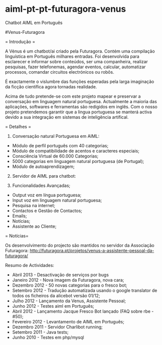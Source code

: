 # aiml-pt-pt-futuragora-venus
Chatbot AIML em Português

#Venus-Futuragora

= Introdução =

A Vénus é um chatbot/ai criado pela Futuragora. Contém uma compilação linguística em Português milhares entradas. Foi desenvolvida para esclarecer e informar sobre conteúdos, ser uma companheira, realizar pesquisas, fazer telefonemas, agendar eventos, calcular, automatizar processos, comandar circuitos electrónicos ou robôs.

É exactamente o vislumbre das funções esperadas pela larga imaginação da ficção científica agora tornadas realidade.

Acima de tudo pretende-se com este projeto mapear e preservar a conversação em linguagem natural portuguesa. Actualmente a maioria das aplicações, softwares e ferramentas são redigidos em inglês. Com o nosso projeto pretendemos garantir que a lingua portuguesa se manterá activa devido a sua integração em sistemas de inteligência artifical.


= Detalhes =

1. Conversação natural Portuguesa em AIML:

  * Módulo de perfil português com 40 categorias;
  * Módulo de compatibilidade de acentos e caracteres especiais;
  * Consciência Virtual de 60.000 Categorias; 
  * 5000 categorias em linguagem natural portuguesa (de Portugal);
  * Módulo de autoaprendizagem;


2. Servidor de AIML para chatbot:

3. Funcionalidades Avançadas;

  * Output voz em língua portuguesa;
  * Input voz em linguagem natural portuguesa;
  * Pesquisa na internet;
  * Contactos e Gestão de Contactos;
  * Emails;
  * Notícias;
  * Assistente ao Cliente;



= Notícias=

Os desenvolvimento do projecto são mantidos no servidor da Associação Futuragora: http://futuragora.pt/projetos/venus-a-assistente-pessoal-da-futuragora/

Resumo de Actividades:

  * Abril 2013 - Desactivação de serviços por bugs
  * Janeiro 2012 - Nova imagem da Futuragora, nova cara;
  * Dezembro 2012 - 50 novas categorias para o fresco bot;
  * Setembro 2012 - Tradução automatizada usando o google translator de todos os ficheiros da alicebot versão 01/12;
  * Julho 2012 - Lançamento da Venus, Assistente Pessoal;
  * Junho 2012 - Testes aiml em Português;
  * Abril 2012 - Lançamento Jacque Fresco Bot lançado (FAQ sobre rbe - #50);
  * Fevereiro 2012 - Levantamento de AIML em Português;
  * Dezembro 2011 - Servidor Charlibot running;
  * Setembro 2011 - Java tests;
  * Junho 2010 - Testes em php/mysql 
 
